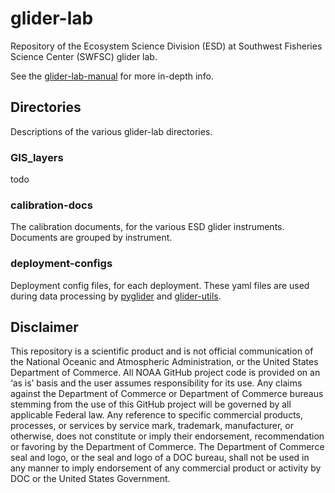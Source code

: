 # glider-lab
Repository of the Ecosystem Science Division (ESD) at Southwest Fisheries Science Center (SWFSC) glider lab. 

See the [glider-lab-manual](https://swfsc.github.io/glider-lab-manual) for more in-depth info.

## Directories

Descriptions of the various glider-lab directories.

### GIS_layers

todo

### calibration-docs

The calibration documents, for the various ESD glider instruments. Documents are grouped by instrument.

### deployment-configs

Deployment config files, for each deployment. These yaml files are used during data processing by [pyglider](https://github.com/c-proof/pyglider) and [glider-utils](https://github.com/swfsc/glider-utils).

## Disclaimer

This repository is a scientific product and is not official communication of the National Oceanic and Atmospheric Administration, or the United States Department of Commerce. All NOAA GitHub project code is provided on an ‘as is’ basis and the user assumes responsibility for its use. Any claims against the Department of Commerce or Department of Commerce bureaus stemming from the use of this GitHub project will be governed by all applicable Federal law. Any reference to specific commercial products, processes, or services by service mark, trademark, manufacturer, or otherwise, does not constitute or imply their endorsement, recommendation or favoring by the Department of Commerce. The Department of Commerce seal and logo, or the seal and logo of a DOC bureau, shall not be used in any manner to imply endorsement of any commercial product or activity by DOC or the United States Government.
